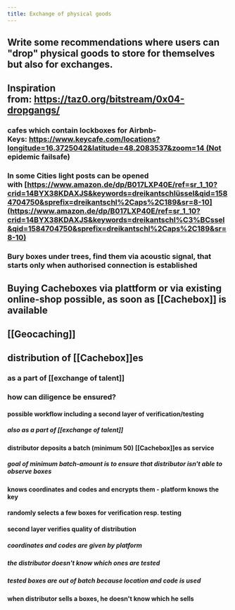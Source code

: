 ```yaml
---
title: Exchange of physical goods
---
```


## Write some recommendations where users can "drop" physical goods to store for themselves but also for exchanges.

## Inspiration from: [](https://taz0.org/bitstream/0x04-dropgangs/)https://taz0.org/bitstream/0x04-dropgangs/
### cafes which contain lockboxes for Airbnb-Keys: [](https://www.keycafe.com/locations?longitude=16.3725042&latitude=48.2083537&zoom=14)https://www.keycafe.com/locations?longitude=16.3725042&latitude=48.2083537&zoom=14 (Not epidemic failsafe)

### In some Cities light posts can be opened with [](https://www.amazon.de/dp/B017LXP40E/ref=sr_1_10?crid=14BYX38KDAXJS&keywords=dreikantschl%C3%BCssel&qid=1584704750&sprefix=dreikantschl%2Caps%2C189&sr=8-10)[https://www.amazon.de/dp/B017LXP40E/ref=sr_1_10?crid=14BYX38KDAXJS&keywords=dreikantschlüssel&qid=1584704750&sprefix=dreikantschl%2Caps%2C189&sr=8-10](https://www.amazon.de/dp/B017LXP40E/ref=sr_1_10?crid=14BYX38KDAXJS&keywords=dreikantschl%C3%BCssel&qid=1584704750&sprefix=dreikantschl%2Caps%2C189&sr=8-10)

### Bury boxes under trees, find them via acoustic signal, that starts only when authorised connection is established

## Buying Cacheboxes via plattform or via existing online-shop possible, as soon as [[Cachebox]] is available

## [[Geocaching]]

## distribution of [[Cachebox]]es
### as a part of [[exchange of talent]]

### how can diligence be ensured?
#### possible workflow including a second layer of verification/testing 
##### also as a part of [[exchange of talent]]

#### distributor deposits a batch (minimum 50) [[Cachebox]]es as service
##### goal of minimum batch-amount is to ensure that distributor isn't able to observe boxes 

#### knows coordinates and codes and encrypts them - platform knows the  key

#### randomly selects a few boxes for verification resp. testing

#### second layer verifies quality of distribution
##### coordinates and codes are given by platform 

##### the distributor doesn't know which ones are tested

##### tested boxes are out of batch because location and code is used

#### when distributor sells a boxes, he doesn't know which he sells
